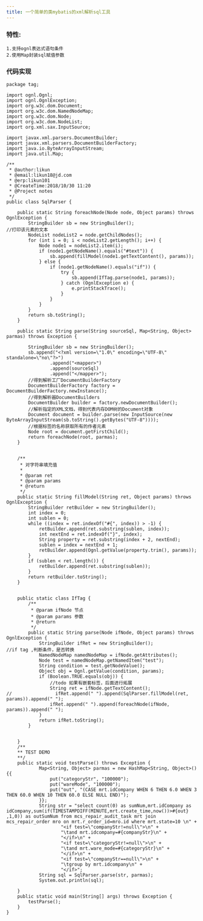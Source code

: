 ```yaml
---
title: 一个简单的类mybatis的xml解析sql工具
---
```

### 特性:
    1.支持ognl表达式语句条件
    2.使用Map封装sql赋值参数
<!--more-->
### 代码实现
    package tag;
    
    import ognl.Ognl;
    import ognl.OgnlException;
    import org.w3c.dom.Document;
    import org.w3c.dom.NamedNodeMap;
    import org.w3c.dom.Node;
    import org.w3c.dom.NodeList;
    import org.xml.sax.InputSource;
    
    import javax.xml.parsers.DocumentBuilder;
    import javax.xml.parsers.DocumentBuilderFactory;
    import java.io.ByteArrayInputStream;
    import java.util.Map;
    
    /**
     * @author:likun
     * @email:likun18@jd.com
     * @erp:likun101
     * @CreateTime:2018/10/30 11:20
     * @Project notes
     */
    public class SqlParser {
    
        public static String foreachNode(Node node, Object params) throws OgnlException {
            StringBuilder sb = new StringBuilder();
    //打印该元素的文本
            NodeList nodeList2 = node.getChildNodes();
            for (int i = 0; i < nodeList2.getLength(); i++) {
                Node node1 = nodeList2.item(i);
                if (node1.getNodeName().equals("#text")) {
                    sb.append(fillModel(node1.getTextContent(), params));
                } else {
                    if (node1.getNodeName().equals("if")) {
                        try {
                            sb.append(IfTag.parse(node1, params));
                        } catch (OgnlException e) {
                            e.printStackTrace();
                        }
                    }
                }
            }
            return sb.toString();
        }
    
        public static String parse(String sourceSql, Map<String, Object> parmas) throws Exception {
    
            StringBuilder sb = new StringBuilder();
            sb.append("<?xml version=\"1.0\" encoding=\"UTF-8\" standalone=\"no\"?>")
                    .append("<mapper>")
                    .append(sourceSql)
                    .append("</mapper>");
            //得到解析工厂DocumentBuilderFactory
            DocumentBuilderFactory factory = DocumentBuilderFactory.newInstance();
            //得到解析器DocumentBuilders
            DocumentBuilder builder = factory.newDocumentBuilder();
            //解析指定的XML文档，得到代表内存DOM树的Document对象
            Document document = builder.parse(new InputSource(new ByteArrayInputStream(sb.toString().getBytes("UTF-8"))));
            //根据标签的名称获取所有的作者元素
            Node root = document.getFirstChild();
            return foreachNode(root, parmas);
        }
    
    
        /**
         * 对字符串填充值
         *
         * @param ret
         * @param params
         * @return
         */
        public static String fillModel(String ret, Object params) throws OgnlException {
            StringBuilder retBuilder = new StringBuilder();
            int index = 0;
            int sublen = 0;
            while ((index = ret.indexOf("#{", index)) > -1) {
                retBuilder.append(ret.substring(sublen, index));
                int nextEnd = ret.indexOf("}", index);
                String property = ret.substring(index + 2, nextEnd);
                sublen = index = nextEnd + 1;
                retBuilder.append(Ognl.getValue(property.trim(), params));
            }
            if (sublen < ret.length()) {
                retBuilder.append(ret.substring(sublen));
            }
            return retBuilder.toString();
        }
    
    
        public static class IfTag {
            /**
             * @param ifNode 节点
             * @param params 参数
             * @return
             */
            public static String parse(Node ifNode, Object params) throws OgnlException {
                StringBuilder ifRet = new StringBuilder();
    //if tag ,判断条件，是否转换
                NamedNodeMap namedNodeMap = ifNode.getAttributes();
                Node test = namedNodeMap.getNamedItem("test");
                String condition = test.getNodeValue();
                Object obj = Ognl.getValue(condition, params);
                if (Boolean.TRUE.equals(obj)) {
                    //todo 如果有嵌套标签，后面进行拓展
                    String ret = ifNode.getTextContent();
    //                ifRet.append(" ").append(SqlParser.fillModel(ret, params)).append(" ");
                    ifRet.append(" ").append(foreachNode(ifNode, params)).append(" ");
                }
                return ifRet.toString();
            }
    
    
        }
        /**
        ** TEST DEMO
        **/
        public static void testParse() throws Exception {
                Map<String, Object> parmas = new HashMap<String, Object>() {{
                    put("categoryStr", "100000");
                    put("wareMode", "100000");
                    put("out", "(CASE mrt.idCompany WHEN 6 THEN 6.0 WHEN 3 THEN 60.0 WHEN 10 THEN 60.0 ELSE NULL END)");
                }};
                String str = "select count(0) as sumNum,mrt.idCompany as idCompany,sum(if(TIMESTAMPDIFF(MINUTE,mrt.create_time,now())>#{out} ,1,0)) as outSumNum from mcs_repair_audit_task mrt join mcs_repair_order mro on mrt.r_order_id=mro.id where mrt.state=10 \n" +
                        "<if test=\"companyStr!=null\">\n" +
                        "\tand mrt.idcompany=#{companyStr}\n" +
                        "</if>\n" +
                        "<if test=\"categoryStr!=null\">\n" +
                        "\tand mrt.ware_mode=#{categoryStr}\n" +
                        "</if>\n" +
                        "<if test=\"companyStr==null\">\n" +
                        "\tgroup by mrt.idcompany\n" +
                        "</if>";
                String sql = SqlParser.parse(str, parmas);
                System.out.println(sql);
        
        }
        public static void main(String[] args) throws Exception {
            testParse();
        }
    }
